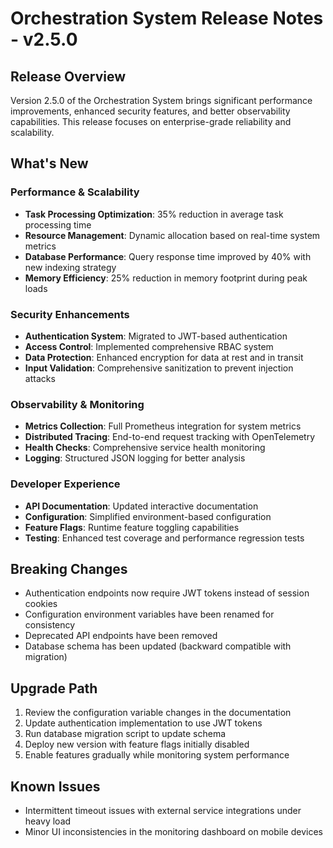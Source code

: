 # Orchestration System Release Notes - v2.5.0

## Release Overview

Version 2.5.0 of the Orchestration System brings significant performance improvements, enhanced security features, and better observability capabilities. This release focuses on enterprise-grade reliability and scalability.

## What's New

### Performance & Scalability
- **Task Processing Optimization**: 35% reduction in average task processing time
- **Resource Management**: Dynamic allocation based on real-time system metrics
- **Database Performance**: Query response time improved by 40% with new indexing strategy
- **Memory Efficiency**: 25% reduction in memory footprint during peak loads

### Security Enhancements
- **Authentication System**: Migrated to JWT-based authentication
- **Access Control**: Implemented comprehensive RBAC system
- **Data Protection**: Enhanced encryption for data at rest and in transit
- **Input Validation**: Comprehensive sanitization to prevent injection attacks

### Observability & Monitoring
- **Metrics Collection**: Full Prometheus integration for system metrics
- **Distributed Tracing**: End-to-end request tracking with OpenTelemetry
- **Health Checks**: Comprehensive service health monitoring
- **Logging**: Structured JSON logging for better analysis

### Developer Experience
- **API Documentation**: Updated interactive documentation
- **Configuration**: Simplified environment-based configuration
- **Feature Flags**: Runtime feature toggling capabilities
- **Testing**: Enhanced test coverage and performance regression tests

## Breaking Changes

- Authentication endpoints now require JWT tokens instead of session cookies
- Configuration environment variables have been renamed for consistency
- Deprecated API endpoints have been removed
- Database schema has been updated (backward compatible with migration)

## Upgrade Path

1. Review the configuration variable changes in the documentation
2. Update authentication implementation to use JWT tokens
3. Run database migration script to update schema
4. Deploy new version with feature flags initially disabled
5. Enable features gradually while monitoring system performance

## Known Issues

- Intermittent timeout issues with external service integrations under heavy load
- Minor UI inconsistencies in the monitoring dashboard on mobile devices
